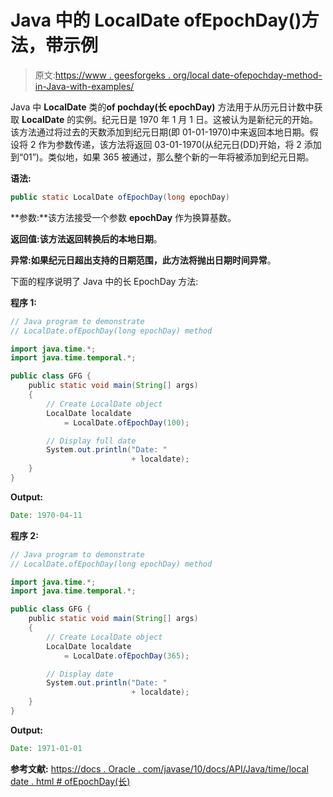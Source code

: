 # Java 中的 LocalDate ofEpochDay()方法，带示例

> 原文:[https://www . geesforgeks . org/local date-ofepochday-method-in-Java-with-examples/](https://www.geeksforgeeks.org/localdate-ofepochday-method-in-java-with-examples/)

Java 中 **LocalDate** 类的**of pochday(长 epochDay)** 方法用于从历元日计数中获取 **LocalDate** 的实例。纪元日是 1970 年 1 月 1 日。这被认为是新纪元的开始。该方法通过将过去的天数添加到纪元日期(即 01-01-1970)中来返回本地日期。假设将 2 作为参数传递，该方法将返回 03-01-1970(从纪元日(DD)开始，将 2 添加到“01”)。类似地，如果 365 被通过，那么整个新的一年将被添加到纪元日期。

**语法:**

```java
public static LocalDate ofEpochDay(long epochDay)

```

**参数:**该方法接受一个参数 **epochDay** 作为换算基数。

**返回值:**该方法返回转换后的**本地日期**。

**异常:**如果纪元日超出支持的日期范围，此方法将抛出**日期时间异常**。

下面的程序说明了 Java 中的长 EpochDay 方法:

**程序 1:**

```java
// Java program to demonstrate
// LocalDate.ofEpochDay(long epochDay) method

import java.time.*;
import java.time.temporal.*;

public class GFG {
    public static void main(String[] args)
    {
        // Create LocalDate object
        LocalDate localdate
            = LocalDate.ofEpochDay(100);

        // Display full date
        System.out.println("Date: "
                           + localdate);
    }
}
```

**Output:**

```java
Date: 1970-04-11

```

**程序 2:**

```java
// Java program to demonstrate
// LocalDate.ofEpochDay(long epochDay) method

import java.time.*;
import java.time.temporal.*;

public class GFG {
    public static void main(String[] args)
    {
        // Create LocalDate object
        LocalDate localdate
            = LocalDate.ofEpochDay(365);

        // Display date
        System.out.println("Date: "
                           + localdate);
    }
}
```

**Output:**

```java
Date: 1971-01-01

```

**参考文献:**
[https://docs . Oracle . com/javase/10/docs/API/Java/time/local date . html # ofEpochDay(长)](https://docs.oracle.com/javase/10/docs/api/java/time/LocalDate.html#ofEpochDay(long))